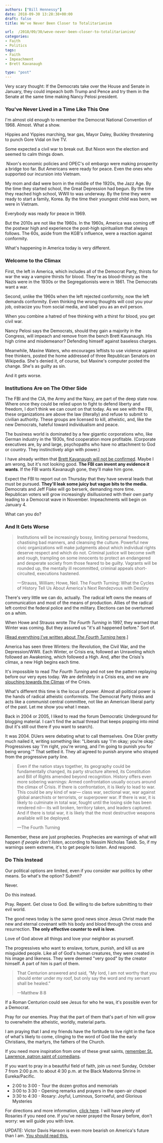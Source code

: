 ```yaml
---
authors: ["Bill Hennessy"]
date: 2018-09-30 13:28:38+00:00
draft: false
title: We've Never Been Closer to Totalitarianism

url:  /2018/09/30/weve-never-been-closer-to-totalitarianism/
categories:
- Faith
- Politics
tags:
- Faith
- Impeachment
- Brett Kavanaugh

type: "post"
---
```





Very scary thought: If the Democrats take over the House and Senate in January, they could impeach both Trump and Pence and try them in the Senate at the same time making Nancy Pelosi president.







### You've Never Lived in a Time Like This One







I'm almost old enough to remember the Democrat National Convention of 1968. Almost. What a show. 







Hippies and Yippies marching, tear gas, Mayor Daley, Buckley threatening to punch Gore Vidal on live TV. 







Some expected a civil war to break out. But Nixon won the election and seemed to calm things down. 







 Nixon's economic policies and OPEC's oil embargo were making prosperity a bridge too far. But Americans were ready for peace. Even the ones who supported our incursion into Vietnam. 







My mom and dad were born in the middle of the 1920s, the Jazz Age. By the time they started school, the Great Depression had begun. By the time they reached high school, WWII to was underway. By the time they were ready to start a family, Korea. By the time their youngest child was born, we were in Vietnam. 







Everybody was ready for peace in 1969. 







But the 2010s are not like the 1960s. In the 1960s, America was coming off the postwar high and experience the post-high spiritualism that always follows. The 60s, aside from the KGB's influence, were a reaction against conformity. 







What's happening in America today is very different. 







### Welcome to the Climax







First, the left in America, which includes all of the Democrat Party, thirsts for war the way a vampire thirsts for blood. They're as blood-thirsty as the Nazis were in the 1930s or the Segregationists were in 1861. The Democrats want a war. 







Second, unlike the 1960s when the left rejected conformity, now the left demands conformity. Even thinking the wrong thoughts will cost you your job, ostracize you from social media, and label you as an evil person. 







When you combine a hatred of free thinking with a thirst for blood, you get civil war. 







Nancy Pelosi says the Democrats, should they gain a majority in the Congress, will impeach and remove from the bench Brett Kavanaugh. His high crime and misdemeanor? Defending himself against baseless charges. 







Meanwhile, Maxine Waters, who encourages leftists to use violence against free thinkers, posted the home addressed of three Republican Senators on Wikipedia. She's denied it, of course, but Maxine's computer posted the change. She's as guilty as sin. 







And it gets worse. 







### Institutions Are on The Other Side







The FBI and the CIA, the Army and the Navy, are part of the deep state now. Where once they could be relied upon to fight to defend liberty and freedom, I don't think we can count on that today. As we see with the FBI, these organizations are above the law (literally) and refuse to submit to civilian authority. These groups are licensed to kill, atheistic, and, like the new Democrats, hateful toward individualism and peace. 







The business world is dominated by a few gigantic corporations who, like German industry in the 1930s, find cooperation more profitable. (Corporate executives are, by and large, psychopaths who have no attachment to God or country. They instinctively align with power.)







I have already written that [Brett Kavanaugh will not be confirmed](https://www.hennessysview.com/2018/09/26/amy-coney-barrett-remember-her-name/). Maybe I am wrong, but it's not looking good. **The FBI can invent any evidence it wants**. If the FBI wants Kavanaugh gone, they'll make him gone.







Expect the FBI to report out on Thursday that they have several leads that must be pursued. **They'll leak some juicy but vague bits to the media.** Democrats and Jeff Flake will go berserk, demanding more time. Republican voters will grow increasingly disillusioned with their own party leading to a Democrat wave in November. Impeachments will begin on January 4.







What can you do?







### And It Gets Worse







> Institutions will be increasingly bossy, limiting personal freedoms, chastising bad manners, and cleansing the culture. Powerful new civic organizations will make judgments about which individual rights deserve respect and which do not. Criminal justice will become swift and rough, trampling on some innocents to protect an endangered and desperate society from those feared to be guilty. Vagrants will be rounded up, the mentally ill recommitted, criminal appeals short-circuited, executions hastened.
> 
> —Strauss, William; Howe, Neil. The Fourth Turning: What the Cycles of History Tell Us About America's Next Rendezvous with Destiny







There's very little we can do, actually. The radical left owns the means of communication and most of the means of production. Allies of the radical left control the federal police and the military. Elections can be overturned on a whim. 







When Howe and Strauss wrote _The Fourth Turning_ in 1997, they warned that Winter was coming. But they assured us "it's all happened before." Sort of.







[[Read everything I've written about _The Fourth Turning_ here](https://hennessysview.com/?s=the+fourth+turning).]







America has seen three Winters: the Revolution, the Civil War, and the Depression/WWII. Each Winter, or Crisis era, followed an Unraveling which followed an Awakening, which followed a High. And, after the Crisis's climax, a new High begins each time. 







It's impossible to read _The Fourth Turning_ and not see the pattern replaying before our very eyes today. We are definitely in a Crisis era, and we are [slouching towards the Climax](https://www.hennessysview.com/2017/02/11/slouching-toward-the-climax/) of the Crisis. 







What's different this time is the locus of power. Almost all political power is the hands of radical atheistic conformists. The Democrat Party thinks and acts like a communist central committee, not like an American liberal party of the past. Let me show you what I mean.







Back in 2004 or 2005, I liked to read the forum Democratic Underground for blogging material. I can't find the actual thread that keeps popping into mind (but it's still out there if you want to search). 







It was 2004. DUers were debating what to call themselves. One DUer pretty much nailed it, writing something like: "Liberals say 'I'm okay; you're okay.' Progressives say 'I'm right, you're wrong, and I'm going to punish you for being wrong.'" That settled it. They all agreed to punish anyone who strayed from the progressive party line. 







> Even if the nation stays together, its geography could be fundamentally changed, its party structure altered, its Constitution and Bill of Rights amended beyond recognition. History offers even more sobering warnings: Armed confrontation usually occurs around the climax of Crisis. If there is confrontation, it is likely to lead to war. This could be any kind of war— class war, sectional war, war against global anarchists or terrorists, or superpower war. If there is war, it is likely to culminate in total war, fought until the losing side has been rendered nil— its will broken, territory taken, and leaders captured. And if there is total war, it is likely that the most destructive weapons available will be deployed.
> 
> —The Fourth Turning







Remember, these are just prophecies. Prophecies are warnings of what will happen _if people don't listen_, according to Nassim Nicholas Taleb. So, if my warnings seem extreme, it's to get people to listen. And respond. 







### Do This Instead







Our political options are limited, even if you consider war politics by other means. So what's the option? Submit?







Never. 







Do this instead.







Pray. Repent. Get close to God. Be willing to die before submitting to their evil world. 







The good news today is the same good news since Jesus Christ made the new and eternal covenant with his body and blood through the cross and resurrection. **The only effective counter to evil is love**.







Love of God above all things and love your neighbor as yourself.







The progressives who want to enslave, torture, punish, and kill us are misguided people. Like all of God's human creatures, they were created in his image and likeness. They were deemed "very good" by the creator himself. A part of him is part of them. 







> That Centurion answered and said, “My lord, I am not worthy that you should enter under my roof, but only say the word and my servant shall be healed.”
> 
> --Matthew 8:8







If a Roman Centurion could see Jesus for who he was, it's possible even for a Democrat. 







Pray for our enemies. Pray that the part of them that's part of him will grow to overwhelm the atheistic, worldly, material parts.







I am praying that I and my friends have the fortitude to live right in the face of what's likely to come, clinging to the word of God like the early Christians, the martyrs, the fathers of the Church. 







If you need more inspiration from one of these great saints, [remember St. Lawrence, patron saint of comedians](https://www.hennessysview.com/2018/08/10/what-should-we-do-next/).







If you want to pray in a beautiful field of faith, join us next Sunday, October 7 from 2:00 p.m. to about 4:30 p.m. at the Black Madonna Shrine in Eureka/Pacific. 





  * 2:00 to 3:00 - Tour the dozen grottos and memorials  
  * 3:00 to 3:30 - Opening remarks and prayers in the open-air chapel  
  * 3:30 to 4:30 - Rosary: Joyful, Luminous, Sorrowful, and Glorious Mysteries





For directions and more information, [click here](https://www.hennessysview.com/2018/09/18/rosary-coast-to-coast-october-7-pray-for-america/). I will have plenty of Rosaries if you need one. If you've never prayed the Rosary before, don't worry: we will guide you with love. 







UPDATE: Victor Davis Hanson is even more bearish on America's future than I am. [You should read this.](https://amgreatness.com/2018/09/30/epitaph-for-a-dying-culture/)



